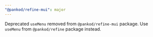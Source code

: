 ```yaml
---
"@pankod/refine-mui": major
---
```


Deprecated `useMenu` removed from `@pankod/refine-mui` package. Use `useMenu` from `@pankod/refine` package instead.
